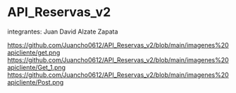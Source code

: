 # API_Reservas_v2

integrantes: Juan David Alzate Zapata

https://github.com/Juancho0612/API_Reservas_v2/blob/main/imagenes%20apicliente/get.png
https://github.com/Juancho0612/API_Reservas_v2/blob/main/imagenes%20apicliente/Get_1.png
https://github.com/Juancho0612/API_Reservas_v2/blob/main/imagenes%20apicliente/Post.png
